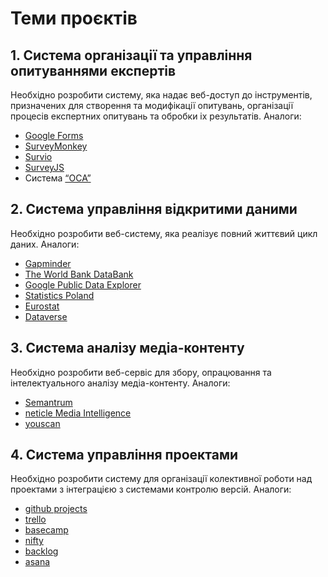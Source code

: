 # Теми проєктів

## 1. Система організації та управління опитуваннями експертів

Необхідно розробити систему, яка надає веб-доступ до інструментів, призначених для створення та модифікації опитувань, організації процесів експертних опитувань та обробки іх результатів. Аналоги:

- [Google Forms](https://www.google.com/intl/ru_ua/forms/about/)
- [SurveyMonkey](https://ru.surveymonkey.com/)
- [Survio](https://www.survio.com/ru/)
- [SurveyJS](https://surveyjs.io/)
- Система [“ОСА”](https://oca.com.ua/)

## 2. Система управління відкритими даними

Необхідно розробити веб-систему, яка реалізує повний життєвий цикл даних. Аналоги:

-  [Gapminder](https://www.gapminder.org/)
-  [The World Bank DataBank](https://databank.worldbank.org/home.aspx)
-  [Google Public Data Explorer](https://www.google.com/publicdata/directory)
-  [Statistics Poland](https://stat.gov.pl/en/)
-  [Eurostat](https://ec.europa.eu/eurostat/data/database)
-  [Dataverse](https://dataverse.org/)

## 3. Система аналізу медіа-контенту

Необхідно розробити веб-сервіс для збору, опрацювання та інтелектуального аналізу медіа-контенту. Аналоги:

- [Semantrum](https://promo.semantrum.net/uk/golovna/)
- [neticle Media Intelligence](https://neticle.com/mediaintelligence/hu/)
- [youscan](https://youscan.io/)

## 4. Система управління проектами

Необхідно розробити систему для організації колективної роботи над проектами з інтеграцією з системами контролю версій. Аналоги:

- [github projects](https://github.com/features/project-management/)
- [trello](https://trello.com/?&aceid=&adposition=&adgroup=105703214568&campaign=9843285538&creative=437184392329&device=c&keyword=trello&matchtype=e&network=g&placement=&ds_kids=p53016490713&ds_e=GOOGLE&ds_eid=700000001557344&ds_e1=GOOGLE&gclid=CjwKCAjwnK36BRBVEiwAsMT8WLDlTD0hdkICreyQdQwm87FskKZLBKijWsGzyxiXSpjStvszO8OfwRoCqegQAvD_BwE&gclsrc=aw.ds)
- [basecamp](https://basecamp.com/)
- [nifty](https://niftypm.com/)
- [backlog](https://backlog.com/)
- [asana](https://asana.com/home?utm_expid=.5Vei3MMKRWq4PUVVS92Z8w.1&utm_referrer=https%3A%2F%2Fmopinion.com%2Ftop-20-best-project-management-software-an-overview%2F)
